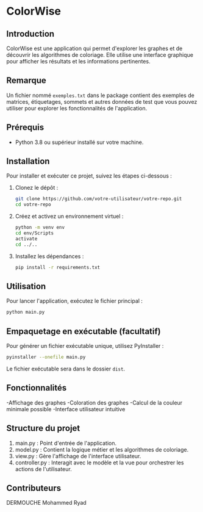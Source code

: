 # ColorWise

## Introduction
ColorWise est une application qui permet d'explorer les graphes et de découvrir les algorithmes de coloriage. Elle utilise une interface graphique pour afficher les résultats et les informations pertinentes.
## Remarque 
Un fichier nommé `exemples.txt` dans le package contient des exemples de matrices, étiquetages, sommets et autres données de test que vous pouvez utiliser pour explorer les fonctionnalités de l'application.


## Prérequis
- Python 3.8 ou supérieur installé sur votre machine.

## Installation
Pour installer et exécuter ce projet, suivez les étapes ci-dessous :

1. Clonez le dépôt :
    ```bash
    git clone https://github.com/votre-utilisateur/votre-repo.git
    cd votre-repo
    ```

2. Créez et activez un environnement virtuel :
    ```bash
    python -m venv env
    cd env/Scripts
    activate
    cd ../..
    ```

3. Installez les dépendances :
    ```bash
    pip install -r requirements.txt
    ```

## Utilisation
Pour lancer l'application, exécutez le fichier principal :
```bash
python main.py
```

## Empaquetage en exécutable (facultatif)
Pour générer un fichier exécutable unique, utilisez PyInstaller :

```bash
pyinstaller --onefile main.py
```
Le fichier exécutable sera dans le dossier `dist`.

## Fonctionnalités
-Affichage des graphes
-Coloration des graphes
-Calcul de la couleur minimale possible
-Interface utilisateur intuitive

## Structure du projet
1.  main.py : Point d'entrée de l'application.
2.  model.py : Contient la logique métier et les algorithmes de coloriage.
3.  view.py : Gère l'affichage de l'interface utilisateur.
4.  controller.py : Interagit avec le modèle et la vue pour         orchestrer les actions de l'utilisateur.

## Contributeurs
DERMOUCHE Mohammed Ryad
